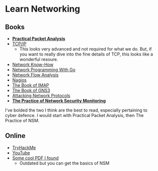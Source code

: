# Learn Networking 
## Books 
- [**Practical Packet Analysis**](https://nostarch.com/packetanalysis3)
- [TCP/IP](https://nostarch.com/tcpip.htm)
  - This looks very advanced and not required for what we do. But, if you want to really dive into the fine details of TCP, this looks like a wonderful resoure. 
- [Network Know-How](https://nostarch.com/networkknowhow)
- [Network Programming With Go](https://nostarch.com/networkprogrammingwithgo)
- [Network Flow Analysis](https://nostarch.com/networkflow)
- [Nagios](https://nostarch.com/nagios.htm)
- [The Book of IMAP](https://nostarch.com/imap)
- [The Book of GNS3](https://nostarch.com/gns3) 
- [Attacking Network Protocols](https://nostarch.com/networkprotocols) 
- [**The Practice of Network Security Monitoring**](https://nostarch.com/nsm) 

I've bolded the two I think are the best to read, especially pertaining to cyber defence. I would start with Practical Packet Analysis, then The Practice of NSM.

## Online 
- [TryHackMe](https://tryhackme.com) 
- [YouTube](https://youtube.com) 
- [Some cool PDF I found](http://gauss.ececs.uc.edu/Project4/Documents/nsm.pdf) 
  - Outdated but you can get the basics of NSM 